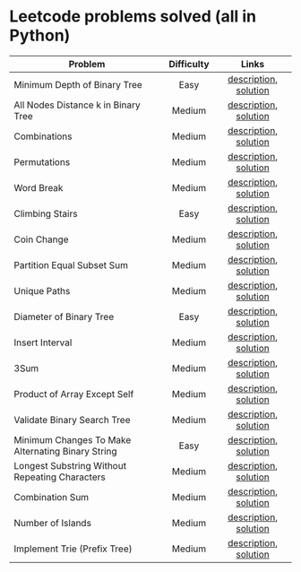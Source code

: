 # Leetcode problems solved (all in Python)

| Problem | Difficulty | Links |
| ---- | :----: | :----: |
| Minimum Depth of Binary Tree | Easy | [description](https://leetcode.com/problems/minimum-depth-of-binary-tree/description/), [solution](Easy/MinimumDepthOfBinaryTree.py) |
| All Nodes Distance k in Binary Tree | Medium | [description](https://leetcode.com/problems/all-nodes-distance-k-in-binary-tree/description/), [solution](Medium/AllNodesDistanceKInBinaryTree.py) |
| Combinations | Medium | [description](https://leetcode.com/problems/combinations/), [solution](Medium/Combinations.py) |
| Permutations | Medium | [description](https://leetcode.com/problems/permutations/), [solution](Medium/Permutations.py) |
| Word Break | Medium | [description](https://leetcode.com/problems/word-break/), [solution](Medium/WordBreak.py) |
| Climbing Stairs | Easy | [description](https://leetcode.com/problems/climbing-stairs/description/), [solution](Easy/ClimbingStairs.py) |
| Coin Change | Medium | [description](https://leetcode.com/problems/coin-change/), [solution](Medium/CoinChange.py) |
| Partition Equal Subset Sum | Medium | [description](https://leetcode.com/problems/partition-equal-subset-sum/), [solution](Medium/PartitionEqualSubsetSum.py) |
| Unique Paths | Medium | [description](https://leetcode.com/problems/unique-paths/), [solution](Medium/UniquePaths.py) |
| Diameter of Binary Tree | Easy | [description](https://leetcode.com/problems/diameter-of-binary-trees/), [solution](Easy/DiameterOfBinaryTree.py) |
| Insert Interval | Medium | [description](https://leetcode.com/problems/insert-interval/), [solution](Medium/InsertInterval.py) |
| 3Sum | Medium | [description](https://leetcode.com/problems/3sum/), [solution](Medium/3Sum.py) |
| Product of Array Except Self | Medium | [description](https://leetcode.com/problems/product-of-array-except-self/description/), [solution](Medium/ProductOfArrayExceptSelf.py) |
| Validate Binary Search Tree | Medium | [description](https://leetcode.com/problems/validate-binary-search-tree/description/), [solution](Medium/ValidateBinarySearchTree.py) |
| Minimum Changes To Make Alternating Binary String | Easy | [description](https://leetcode.com/problems/minimum-changes-to-make-alternating-binary-string/description/), [solution](Easy/MinimumChangesToBinaryString.py) |
| Longest Substring Without Repeating Characters | Medium | [description](https://leetcode.com/problems/longest-substring-without-repeating-characters/description/), [solution](Medium/LongestSubstringWithoutRepeatingCharacters.py) |
| Combination Sum | Medium | [description](https://leetcode.com/problems/combination-sum/), [solution](Medium/CombinationSum.py) |
| Number of Islands | Medium | [description](https://leetcode.com/problems/number-of-islands/), [solution](Medium/NumberOfIslands.py) |
| Implement Trie (Prefix Tree) | Medium | [description](https://leetcode.com/problems/implement-trie-prefix-tree/description/), [solution](Medium/ImplementTriePrefixTree.py) |